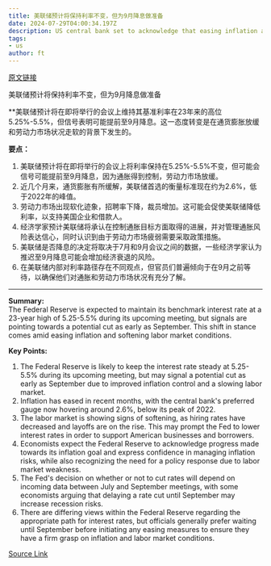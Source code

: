 ```yaml
---
title: 美联储预计将保持利率不变，但为9月降息做准备
date: 2024-07-29T04:00:34.197Z
description: US central bank set to acknowledge that easing inflation and softening jobs market justify policy pivot
tags: 
- us
author: ft
---
```


[原文链接](https://ft.com/content/5cda73be-e155-40ea-8b5c-c4dabd8b9c1e)

美联储预计将保持利率不变，但为9月降息做准备

**美联储预计将在即将举行的会议上维持其基准利率在23年来的高位5.25%-5.5%，但信号表明可能提前至9月降息。这一态度转变是在通货膨胀放缓和劳动力市场状况走软的背景下发生的。

**要点：**

1. 美联储预计将在即将举行的会议上将利率保持在5.25%-5.5%不变，但可能会信号可能提前至9月降息，因为通胀得到控制，劳动力市场放缓。
2. 近几个月来，通货膨胀有所缓解，美联储首选的衡量标准现在约为2.6%，低于2022年的峰值。
3. 劳动力市场出现软化迹象，招聘率下降，裁员增加。这可能会促使美联储降低利率，以支持美国企业和借款人。
4. 经济学家预计美联储将承认在控制通胀目标方面取得的进展，并对管理通胀风险表达信心，同时认识到由于劳动力市场疲弱需要采取政策措施。
5. 美联储是否降息的决定将取决于7月和9月会议之间的数据，一些经济学家认为推迟至9月降息可能会增加经济衰退的风险。
6. 在美联储内部对利率路径存在不同观点，但官员们普遍倾向于在9月之前等待，以确保他们对通胀和劳动力市场状况有充分了解。

---

 **Summary:**  
The Federal Reserve is expected to maintain its benchmark interest rate at a 23-year high of 5.25-5.5% during its upcoming meeting, but signals are pointing towards a potential cut as early as September. This shift in stance comes amid easing inflation and softening labor market conditions.

**Key Points:**  
1. The Federal Reserve is likely to keep the interest rate steady at 5.25-5.5% during its upcoming meeting, but may signal a potential cut as early as September due to improved inflation control and a slowing labor market.
2. Inflation has eased in recent months, with the central bank's preferred gauge now hovering around 2.6%, below its peak of 2022.
3. The labor market is showing signs of softening, as hiring rates have decreased and layoffs are on the rise. This may prompt the Fed to lower interest rates in order to support American businesses and borrowers.
4. Economists expect the Federal Reserve to acknowledge progress made towards its inflation goal and express confidence in managing inflation risks, while also recognizing the need for a policy response due to labor market weakness.
5. The Fed's decision on whether or not to cut rates will depend on incoming data between July and September meetings, with some economists arguing that delaying a rate cut until September may increase recession risks.
6. There are differing views within the Federal Reserve regarding the appropriate path for interest rates, but officials generally prefer waiting until September before initiating any easing measures to ensure they have a firm grasp on inflation and labor market conditions.

[Source Link](https://ft.com/content/5cda73be-e155-40ea-8b5c-c4dabd8b9c1e)

